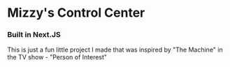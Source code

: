 # Mizzy's Control Center
### Built in Next.JS
This is just a fun little project I made that was inspired by "The Machine" in the TV show - "Person of Interest"

